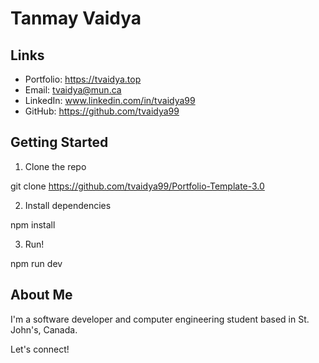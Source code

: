 # Tanmay Vaidya 

## Links

- Portfolio: https://tvaidya.top
- Email: tvaidya@mun.ca
- LinkedIn: www.linkedin.com/in/tvaidya99
- GitHub: https://github.com/tvaidya99

## Getting Started

1. Clone the repo

git clone https://github.com/tvaidya99/Portfolio-Template-3.0

2. Install dependencies

npm install 

3. Run!

npm run dev


## About Me

I'm a software developer and computer engineering student based in St. John's, Canada.  

Let's connect!

